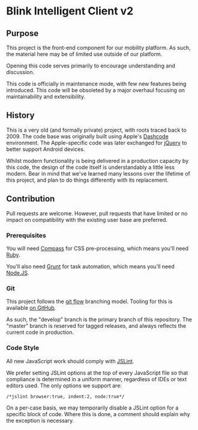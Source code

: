 # Blink Intelligent Client v2

## Purpose

This project is the front-end component for our mobility platform. As such, the material here may be of limited use outside of our platform.

Opening this code serves primarily to encourage understanding and discussion.

This code is officially in maintenance mode, with few new features being introduced. This code will be obsoleted by a major overhaul focusing on maintainability and extensibility.

## History

This is a very old (and formally private) project, with roots traced back to 2009. The code base was originally built using Apple's [Dashcode](http://en.wikipedia.org/wiki/Dashcode) environment. The Apple-specific code was later exchanged for [jQuery](http://jquery.com/) to better support Android devices.

Whilst modern functionality is being delivered in a production capacity by this code, the design of the code itself is understandably a little less modern. Bear in mind that we've learned many lessons over the lifetime of this project, and plan to do things differently with its replacement.

## Contribution

Pull requests are welcome. However, pull requests that have limited or no impact on compatibility with the existing user base are preferred.

### Prerequisites

You will need [Compass](http://compass-style.org/) for CSS pre-processing, which means you'll need [Ruby](http://compass-style.org/).

You'll also need [Grunt](http://gruntjs.com/) for task automation, which means you'll need [Node.JS](http://nodejs.org/).

### Git

This project follows the [git flow](http://nvie.com/posts/a-successful-git-branching-model/) branching model. Tooling for this is available [on GitHub](https://github.com/nvie/gitflow).

As such, the "develop" branch is the primary branch of this repository. The "master" branch is reserved for tagged releases, and always reflects the current code in production.

### Code Style

All new JavaScript work should comply with [JSLint](http://jslint.com/).

We prefer setting JSLint options at the top of every JavaScript file so that compliance is determined in a uniform manner, regardless of IDEs or text editors used. The only options we support are:

```
/*jslint browser:true, indent:2, node:true*/
```

On a per-case basis, we may temporarily disable a JSLint option for a specific block of code. Where this is done, a comment should explain why the exception is necessary.